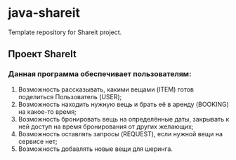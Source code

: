 # java-shareit
Template repository for Shareit project.

## Проект ShareIt

### Данная программа обеспечивает пользователям:

1. Возможность рассказывать, какими вещами (ITEM) готов поделиться Пользователь (USER);
2. Возможность находить нужную вещь и брать её в аренду (BOOKING) на какое-то время;
3. Возможность бронировать вещь на определённые даты, закрывать к ней доступ на время бронирования от других желающих; 
4. Возможность оставлять запросы (REQUEST), если нужной вещи на сервисе нет; 
5. Возможность добавлять новые вещи для шеринга. 
